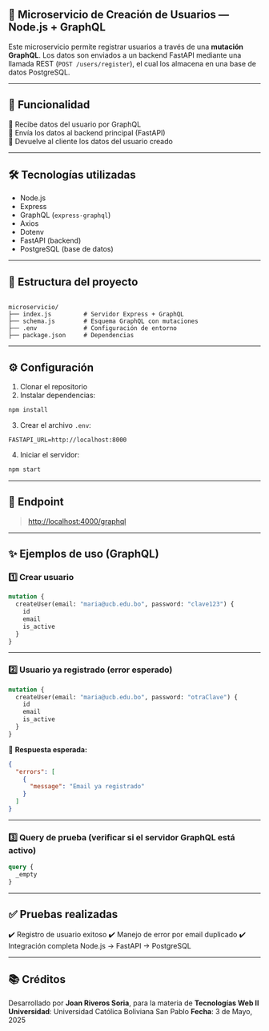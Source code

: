 ## 🧠 Microservicio de Creación de Usuarios — Node.js + GraphQL

Este microservicio permite registrar usuarios a través de una **mutación GraphQL**. Los datos son enviados a un backend FastAPI mediante una llamada REST (`POST /users/register`), el cual los almacena en una base de datos PostgreSQL.

---

## 📌 Funcionalidad

🔹 Recibe datos del usuario por GraphQL  
🔹 Envía los datos al backend principal (FastAPI)  
🔹 Devuelve al cliente los datos del usuario creado

---

## 🛠️ Tecnologías utilizadas

- Node.js
- Express
- GraphQL (`express-graphql`)
- Axios
- Dotenv
- FastAPI (backend)
- PostgreSQL (base de datos)

---

## 📂 Estructura del proyecto

```

microservicio/
├── index.js         # Servidor Express + GraphQL
├── schema.js        # Esquema GraphQL con mutaciones
├── .env             # Configuración de entorno
├── package.json     # Dependencias

````

---

## ⚙️ Configuración

1. Clonar el repositorio  
2. Instalar dependencias:

```bash
npm install
````

3. Crear el archivo `.env`:

```
FASTAPI_URL=http://localhost:8000
```

4. Iniciar el servidor:

```bash
npm start
```

---

## 🚀 Endpoint

> [http://localhost:4000/graphql](http://localhost:4000/graphql)

---

## ✨ Ejemplos de uso (GraphQL)

### 1️⃣ Crear usuario

```graphql
mutation {
  createUser(email: "maria@ucb.edu.bo", password: "clave123") {
    id
    email
    is_active
  }
}
```

---

### 2️⃣ Usuario ya registrado (error esperado)

```graphql
mutation {
  createUser(email: "maria@ucb.edu.bo", password: "otraClave") {
    id
    email
    is_active
  }
}
```

📨 **Respuesta esperada:**

```json
{
  "errors": [
    {
      "message": "Email ya registrado"
    }
  ]
}
```

---

### 3️⃣ Query de prueba (verificar si el servidor GraphQL está activo)

```graphql
query {
  _empty
}
```

---

## ✅ Pruebas realizadas

✔️ Registro de usuario exitoso
✔️ Manejo de error por email duplicado
✔️ Integración completa Node.js → FastAPI → PostgreSQL

---

## 📚 Créditos

Desarrollado por **Joan Riveros Soria**, para la materia de **Tecnologías Web II**
**Universidad**: Universidad Católica Boliviana San Pablo
**Fecha**: 3 de Mayo, 2025
